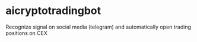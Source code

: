 # aicryptotradingbot
Recognize signal on social media (telegram) and automatically open trading positions on CEX
